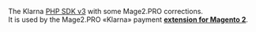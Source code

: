 The Klarna [PHP SDK v3](https://github.com/klarna/kco_rest_php) with some Mage2.PRO corrections.  
It is used by the Mage2.PRO «Klarna» payment [**extension for Magento 2**](https://mage2.pro/c/extensions/klarna).